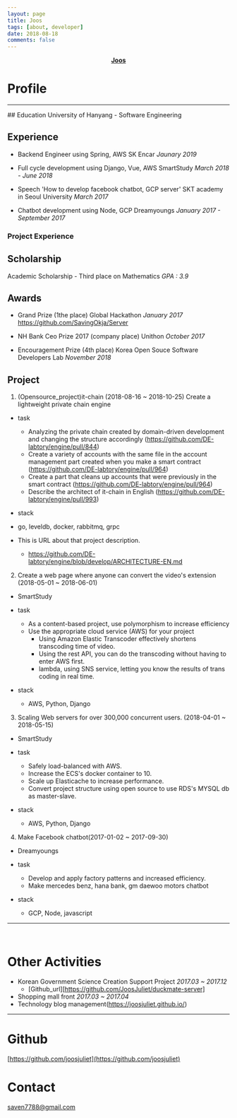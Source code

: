 ```yaml
---
layout: page
title: Joos
tags: [about, developer]
date: 2018-08-18
comments: false
---
```


<center><a href="http://joosjuliet.github.io"><b>Joos</b></a></center>

# Profile
<hr>
## Education
University of Hanyang
- Software Engineering

## Experience

- Backend Engineer using Spring, AWS
SK Encar *Jaunary 2019*

- Full cycle development using Django, Vue, AWS
SmartStudy *March 2018 - June 2018*

- Speech 'How to develop facebook chatbot, GCP server'
SKT academy in Seoul University *March 2017*

- Chatbot development using Node, GCP
Dreamyoungs *January 2017 - September 2017*

### Project Experience

## Scholarship
Academic Scholarship - Third place on Mathematics *GPA : 3.9*

## Awards
- Grand Prize (1the place)
Global Hackathon *January 2017*
https://github.com/SavingOkja/Server

- NH Bank Ceo Prize 2017 (company place)
Unithon *October 2017*

- Encouragement Prize (4th place)
Korea Open Souce Software Developers Lab *November 2018*


## Project
1. (Opensource_project)it-chain (2018-08-16 ~ 2018-10-25)
Create a lightweight private chain engine

- task
  - Analyzing the private chain created by domain-driven development and changing the structure accordingly
  (https://github.com/DE-labtory/engine/pull/844)
  - Create a variety of accounts with the same file in the account management part created when you make a smart contract
  (https://github.com/DE-labtory/engine/pull/964)
  - Create a part that cleans up accounts that were previously in the smart contract
  (https://github.com/DE-labtory/engine/pull/964)
  - Describe the architect of it-chain in English
  (https://github.com/DE-labtory/engine/pull/993)
-  stack
  - go, leveldb, docker, rabbitmq, grpc


- This is URL about that project description.
   - https://github.com/DE-labtory/engine/blob/develop/ARCHITECTURE-EN.md

2. Create a web page where anyone can convert the video's extension (2018-05-01 ~ 2018-06-01)
- SmartStudy

- task
  - As a content-based project, use polymorphism to increase efficiency
  - Use the appropriate cloud service (AWS) for your project
    - Using Amazon Elastic Transcoder effectively shortens transcoding time of video.
    - Using the rest API, you can do the transcoding without having to enter AWS first.
    - lambda, using SNS service, letting you know the results of trans coding in real time.

- stack
  - AWS, Python, Django

<!-- 1. 누구나 동영상의 확장자를 변환을 할 수 있는 웹 페이지 만들기 (2018-05-01 ~ 2018-06-01)
  - SmartStudy
  - task
    - 콘텐츠 기반의 프로젝트여서 다형성을 사용해 정리의 효율성을 높임
    - 프로젝트에 cloud service(AWS)를 적재적소에 사용
      - Amazon Elastic Transcoder 를 사용해 동영상의 trans coding의 시간을 효율적으로 높임
      - rest API를 사용해서 먼저 trans coding을 하고 싶은 동영상을 AWS에 들어가지 않고도 할 수 있게 함.
      - lambda, SNS 서비스를 사용해 trans coding의 결과를 실시간으로 알려줌
  - stack
    - AWS, Python, Django -->

3. Scaling Web servers for over 300,000 concurrent users. (2018-04-01 ~ 2018-05-15)
- SmartStudy

- task
  - Safely load-balanced with AWS.
  - Increase the ECS's docker container to 10.
  - Scale up Elasticache to increase performance.
  - Convert project structure using open source to use RDS's MYSQL db as master-slave.

- stack
  - AWS, Python, Django

4. Make Facebook chatbot(2017-01-02 ~ 2017-09-30)
- Dreamyoungs

- task
  - Develop and apply factory patterns and increased efficiency.
  - Make mercedes benz, hana bank, gm daewoo motors chatbot

- stack
  - GCP, Node, javascript
 

<hr>
<br/>


<!-- 경량화된 private chain engine 만들기 -->
<!--
- stack
  - go, leveldb, docker
- task
  - 도메인 주도 개발로 만들어진 프라이빗 체인을 분석하고 그것에 맞게 구조 변화시키기
  (https://github.com/DE-labtory/engine/pull/844)
  - smart contract를 할 때 만들어진 계좌 관리하는 부분에서 같은 파일로도 다양한 계좌를 생성하기
  (https://github.com/DE-labtory/engine/pull/964)
  - smart contract 부분에서 이전에 생겼던 계좌들을 정리하는 부분 만들기
  (https://github.com/DE-labtory/engine/pull/964)
  -  it-chain의 architect에 대한 설명을 영어로 쓰기
  (https://github.com/DE-labtory/engine/pull/993) -->


# Other Activities
- Korean Government Science Creation Support Project *2017.03 ~ 2017.12*
  - [Github_url][https://github.com/JoosJuliet/duckmate-server]
- Shopping mall front *2017.03 ~ 2017.04*
- Technology blog management(https://joosjuliet.github.io/)


<hr>

# Github

[https://github.com/joosjuliet](https://github.com/joosjuliet)

# Contact

saven7788@gmail.com
